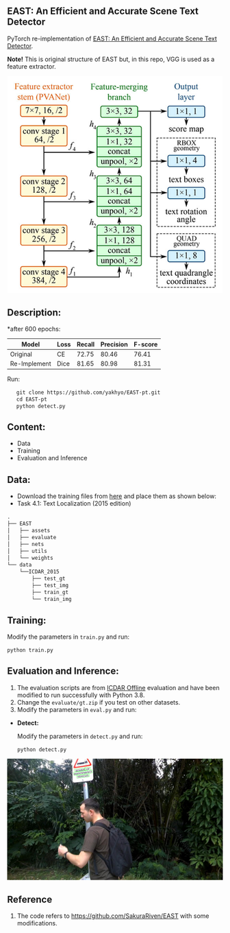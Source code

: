 ## EAST: An Efficient and Accurate Scene Text Detector

PyTorch re-implementation of [EAST: An Efficient and Accurate Scene Text Detector](https://arxiv.org/pdf/1704.03155.pdf).

**Note!** This is original structure of EAST but, in this repo, VGG is used as a feature extractor.
<div align='center'>
  <img src='assets/east.jpg'>
</div>



## Description:
*after 600 epochs:

| Model | Loss | Recall | Precision | F-score |
|-------|------|--------|-----------|---------|
| Original | CE | 72.75 | 80.46 | 76.41 |
| Re-Implement | Dice | 81.65 | 80.98 | 81.31 |

Run:
```
   git clone https://github.com/yakhyo/EAST-pt.git
   cd EAST-pt
   python detect.py
```

## Content:

- Data
- Training
- Evaluation and Inference

## Data:

- Download the training files from [here](https://rrc.cvc.uab.es/?ch=4&com=downloads) and place them as shown below:
- Task 4.1: Text Localization (2015 edition)
```
.
├── EAST
│   ├── assets
│   ├── evaluate
│   ├── nets
│   ├── utils
│   └── weights
└── data
    └──ICDAR_2015
        ├── test_gt
        ├── test_img
        ├── train_gt
        └── train_img

```

## Training:

Modify the parameters in `train.py` and run:

```
python train.py
```

## Evaluation and Inference:
1. The evaluation scripts are from [ICDAR Offline](https://rrc.cvc.uab.es/?ch=4&com=mymethods&task=1) evaluation and have been modified to run successfully with Python 3.8.
2. Change the `evaluate/gt.zip` if you test on other datasets.
3. Modify the parameters in `eval.py` and run:

- **Detect:**

    Modify the parameters in `detect.py` and run:
  ```
  python detect.py
  ```

<div align='center'>
  <img src='assets/res.bmp'>
</div>

## Reference
1. The code refers to https://github.com/SakuraRiven/EAST with some modifications.
